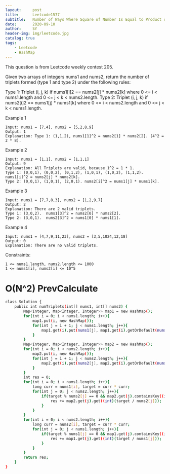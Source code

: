 ```yaml
---
layout:     post
title:      Leetcode1577
subtitle:   Number of Ways Where Square of Number Is Equal to Product of Two Numbers
date:       2020-09-10
author:     SY
header-img: img/leetcode.jpg
catalog: true
tags:
    - Leetcode
    - HashMap
---
```

This question is from Leetcode weekly contest 205.

Given two arrays of integers nums1 and nums2, return the number of triplets formed (type 1 and type 2) under the following rules:

Type 1: Triplet (i, j, k) if nums1[i]2 == nums2[j] * nums2[k] where 0 <= i < nums1.length and 0 <= j < k < nums2.length.
Type 2: Triplet (i, j, k) if nums2[i]2 == nums1[j] * nums1[k] where 0 <= i < nums2.length and 0 <= j < k < nums1.length.

Example 1
```
Input: nums1 = [7,4], nums2 = [5,2,8,9]
Output: 1
Explanation: Type 1: (1,1,2), nums1[1]^2 = nums2[1] * nums2[2]. (4^2 = 2 * 8). 
```
Example 2
```
Input: nums1 = [1,1], nums2 = [1,1,1]
Output: 9
Explanation: All Triplets are valid, because 1^2 = 1 * 1.
Type 1: (0,0,1), (0,0,2), (0,1,2), (1,0,1), (1,0,2), (1,1,2).  nums1[i]^2 = nums2[j] * nums2[k].
Type 2: (0,0,1), (1,0,1), (2,0,1). nums2[i]^2 = nums1[j] * nums1[k].
```

Example 3
```
Input: nums1 = [7,7,8,3], nums2 = [1,2,9,7]
Output: 2
Explanation: There are 2 valid triplets.
Type 1: (3,0,2).  nums1[3]^2 = nums2[0] * nums2[2].
Type 2: (3,0,1).  nums2[3]^2 = nums1[0] * nums1[1].
```

Example 4
```
Input: nums1 = [4,7,9,11,23], nums2 = [3,5,1024,12,18]
Output: 0
Explanation: There are no valid triplets.
```

Constraints:
```
1 <= nums1.length, nums2.length <= 1000
1 <= nums1[i], nums2[i] <= 10^5
```



# O(N^2) PrevCalculate

```bash
class Solution {
    public int numTriplets(int[] nums1, int[] nums2) {
        Map<Integer, Map<Integer, Integer>> map1 = new HashMap();
        for(int i = 0; i < nums1.length; i++){
            map1.put(i, new HashMap());
            for(int j = i + 1; j < nums1.length; j++){
                map1.get(i).put(nums1[j], map1.get(i).getOrDefault(nums1[j], 0) + 1);
            }
        }
        Map<Integer, Map<Integer, Integer>> map2 = new HashMap();
        for(int i = 0; i < nums2.length; i++){
            map2.put(i, new HashMap());
            for(int j = i + 1; j < nums2.length; j++){
                map2.get(i).put(nums2[j], map2.get(i).getOrDefault(nums2[j], 0) + 1);
            }
        }
        int res = 0;
        for(int i = 0; i < nums1.length; i++){
            long curr = nums1[i], target = curr * curr;
            for(int j = 0; j < nums2.length; j++){
                if(target % nums2[j] == 0 && map2.get(j).containsKey((int)(target / nums2[j]))){
                    res += map2.get(j).get((int)(target / nums2[j]));
                }
            }
        }
        for(int i = 0; i < nums2.length; i++){
            long curr = nums2[i], target = curr * curr;
            for(int j = 0; j < nums1.length; j++){
                if(target % nums1[j] == 0 && map1.get(j).containsKey((int)(target / nums1[j]))){
                    res += map1.get(j).get((int)(target / nums1[j]));
                } 
            }
        }
        return res;
    }
}
```
